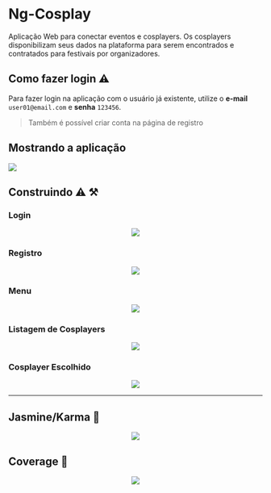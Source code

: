 # Ng-Cosplay

Aplicação Web para conectar eventos e cosplayers. Os cosplayers disponibilizam seus dados na plataforma para serem encontrados e contratados para festivais por organizadores.

## Como fazer login ⚠️

Para fazer login na aplicação com o usuário já existente, utilize o **e-mail** `user01@email.com` e **senha** `123456`.

> Também é possível criar conta na página de registro

## Mostrando a aplicação

<p>
  <img src="./.github/app/fluxo.gif">
</p>

## Construindo ⚠️ ⚒️

### Login

<p align="center">
  <img src="./.github/app/Login.png">
</p>

### Registro

<p align="center">
  <img src="./.github/app/Register.png">
</p>

### Menu

<p align="center">
  <img src="./.github/app/Menu.png">
</p>

### Listagem de Cosplayers

<p align="center">
  <img src="./.github/app/CosplayerList.png">
</p>

### Cosplayer Escolhido

<p align="center">
  <img src="./.github/app/CosplayerChoose.png">
</p>

---

## Jasmine/Karma 🧪

<p align="center">
  <img src="./.github/tests/02-Jasmine.png">
</p>

## Coverage 🧪

<p align="center">
  <img src="./.github/tests/02-Coverage.png">
</p>
